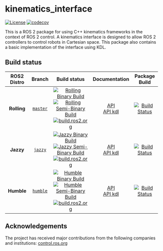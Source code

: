 # kinematics_interface
[![License](https://img.shields.io/badge/License-Apache%202.0-blue.svg)](https://opensource.org/licenses/Apache-2.0)
[![codecov](https://codecov.io/gh/ros-controls/kinematics_interface/graph/badge.svg?token=NS73VKPG9V)](https://codecov.io/gh/ros-controls/kinematics_interface)

This is a ROS 2 package for using C++ kinematics frameworks in the context of ROS 2 control. A kinematics interface is designed to allow ROS 2 controllers to control robots in Cartesian space. This package also contains a basic implementation of the interface using KDL.

## Build status
ROS2 Distro | Branch | Build status | Documentation | Package Build |
:---------: | :----: | :----------: | :-----------: | :---------------:
**Rolling** | [`master`](https://github.com/ros-controls/kinematics_interface/tree/master) | [![Rolling Binary Build](https://github.com/ros-controls/kinematics_interface/actions/workflows/rolling-binary-build.yml/badge.svg?branch=master)](https://github.com/ros-controls/kinematics_interface/actions/workflows/rolling-binary-build.yml) <br> [![Rolling Semi-Binary Build](https://github.com/ros-controls/kinematics_interface/actions/workflows/rolling-semi-binary-build.yml/badge.svg?branch=master)](https://github.com/ros-controls/kinematics_interface/actions/workflows/rolling-semi-binary-build.yml) <br> [![build.ros2.org](https://build.ros2.org/buildStatus/icon?job=Rdev__kinematics_interface__ubuntu_noble_amd64&subject=build.ros2.org)](https://build.ros2.org/job/Rdev__kinematics_interface__ubuntu_noble_amd64/) | [API](http://docs.ros.org/en/rolling/p/kinematics_interface/) <br> [API kdl](http://docs.ros.org/en/rolling/p/kinematics_interface_kdl/) | [![Build Status](https://build.ros2.org/buildStatus/icon?job=Rbin_uN64__kinematics_interface__ubuntu_noble_amd64__binary)](https://build.ros2.org/job/Rbin_uN64__kinematics_interface__ubuntu_noble_amd64__binary/)
**Jazzy** | [`jazzy`](https://github.com/ros-controls/kinematics_interface/tree/jazzy) | [![Jazzy Binary Build](https://github.com/ros-controls/kinematics_interface/actions/workflows/jazzy-binary-build.yml/badge.svg?branch=master)](https://github.com/ros-controls/kinematics_interface/actions/workflows/jazzy-binary-build.yml) <br> [![Jazzy Semi-Binary Build](https://github.com/ros-controls/kinematics_interface/actions/workflows/jazzy-semi-binary-build.yml/badge.svg?branch=master)](https://github.com/ros-controls/kinematics_interface/actions/workflows/jazzy-semi-binary-build.yml) <br> [![build.ros2.org](https://build.ros2.org/buildStatus/icon?job=Jdev__kinematics_interface__ubuntu_noble_amd64&subject=build.ros2.org)](https://build.ros2.org/job/Jdev__kinematics_interface__ubuntu_noble_amd64/) | [API](http://docs.ros.org/en/jazzy/p/kinematics_interface/) <br> [API kdl](http://docs.ros.org/en/jazzy/p/kinematics_interface_kdl/) | [![Build Status](https://build.ros2.org/buildStatus/icon?job=Jbin_uN64__kinematics_interface__ubuntu_noble_amd64__binary)](https://build.ros2.org/job/Jbin_uN64__kinematics_interface__ubuntu_noble_amd64__binary/)
**Humble** | [`humble`](https://github.com/ros-controls/kinematics_interface/tree/humble) | [![Humble Binary Build](https://github.com/ros-controls/kinematics_interface/actions/workflows/humble-binary-build.yml/badge.svg?branch=humble)](https://github.com/ros-controls/kinematics_interface/actions/workflows/humble-binary-build.yml) <br> [![Humble Semi-Binary Build](https://github.com/ros-controls/kinematics_interface/actions/workflows/humble-semi-binary-build.yml/badge.svg?branch=humble)](https://github.com/ros-controls/kinematics_interface/actions/workflows/humble-semi-binary-build.yml) <br> [![build.ros2.org](https://build.ros2.org/buildStatus/icon?job=Hdev__kinematics_interface__ubuntu_jammy_amd64&subject=build.ros2.org)](https://build.ros2.org/job/Hdev__kinematics_interface__ubuntu_jammy_amd64/) | [API](http://docs.ros.org/en/humble/p/kinematics_interface/) <br> [API kdl](http://docs.ros.org/en/humble/p/kinematics_interface_kdl/)  | [![Build Status](https://build.ros2.org/buildStatus/icon?job=Hbin_uJ64__kinematics_interface__ubuntu_jammy_amd64__binary)](https://build.ros2.org/job/Hbin_uJ64__kinematics_interface__ubuntu_jammy_amd64__binary/)

## Acknowledgements
The project has received major contributions from the following companies and institutions: [control.ros.org](https://control.ros.org/rolling/doc/acknowledgements/acknowledgements.html)
